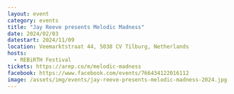 ```yaml
---
layout: event
category: events
title: "Jay Reeve presents Melodic Madness"
date: 2024/02/03
datestart: 2024/11/09
location: Veemarktstraat 44, 5038 CV Tilburg, Netherlands
hosts:
  - REBiRTH Festival
tickets: https://arep.co/m/melodic-madness
facebook: https://www.facebook.com/events/766434122016112
image: /assets/img/events/jay-reeve-presents-melodic-madness-2024.jpg
---
```

